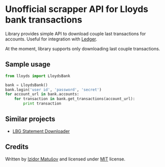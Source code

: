 # Unofficial scrapper API for Lloyds bank transactions

Library provides simple API to download couple last transactions for accounts.
Useful for integration with [Ledger](http://www.ledger-cli.org/).

At the moment, library supports only downloading last couple transactions.

## Sample usage

```python
from lloyds import LloydsBank

bank = LloydsBank()
bank.login('user id', 'password', 'secret')
for account_url in bank.accounts:
    for transaction in bank.get_transactions(account_url):
        print transaction
```

## Similar projects

  - [LBG Statement Downloader](https://github.com/bitplane/tsb-downloader)

## Credits

Written by [Izidor Matušov](http://izidor.io) and licensed under [MIT](LICENSE)
license.

